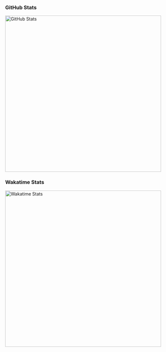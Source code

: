 ### GitHub Stats
<img width="500" alt="GitHub Stats" src="https://github-readme-stats.vercel.app/api?username=alidehkhodaei&hide=contribs&include_all_commits=true&count_private=true&theme=dark&text_color=fff&title_color=3fb950&rank_icon=github&hide_title=true&border_color=5b5c5b&line_height=30" />

### Wakatime Stats
<img width="500" alt="Wakatime Stats" src="https://github-readme-stats.vercel.app/api/wakatime?username=alidehkhodaei&theme=dark&range=last_7_days&langs_count=4&text_color=fff&title_color=3fb950&hide_title=true&hide=Other&border_color=5b5c5b&line_height=33" />


